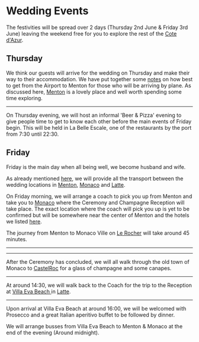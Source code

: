 # Wedding Events

The festivities will be spread over 2 days (Thursday 2nd June & Friday 3rd June) leaving the weekend free for you to explore the rest of the [Cote d'Azur](https://en.wikipedia.org/wiki/French_Riviera).

## Thursday

We think our guests will arrive for the wedding on Thursday and make their way to their accommodation. We have put together some [notes](/en/transport) on how best to get from the Airport to Menton for those who will be arriving by plane. As discussed here, [Menton](/en/menton) is a lovely place and well worth spending some time exploring.

---

<google-map name="beer-and-pizza-map" width=440 height="300" float-right></google-map>

On Thursday evening, we will host an informal 'Beer & Pizza' evening to give people time to get to know each other before the main events of Friday begin. This will be held in La Belle Escale, one of the restaurants by the port from 7:30 until 22:30.

## Friday

Friday is the main day when all being well, we become husband and wife.

As already mentioned [here](/en/transport), we will provide all the transport between the wedding locations in [Menton](/en/menton), [Monaco](/en/monaco) and [Latte](/en/latte).

On Friday morning, we will arrange a coach to pick you up from Menton and take you to [Monaco](/en/monaco) where the Ceremony and Champagne Reception will take place. The exact location where the coach will pick you up is yet to be confirmed but will be somewhere near the center of Menton and the hotels we listed [here](/en/accommodation).

The journey from Menton to Monaco Ville on [Le Rocher](https://www.visitmonaco.com/en/routes-and-walks/402/le-rocher) will take around 45 minutes.

---

<google-map name="monaco-map" width=440 height="300" float-center></google-map>

---

<article-image src="castelroc.jpg" alt="Menton" float-left ></article-image>

After the Ceremony has concluded, we will all walk through the old town of Monaco to [CastelRoc](https://www.castelrocmonaco.com/) for a glass of champagne and some canapes.

---

At around 14:30, we will walk back to the Coach for the trip to the Reception at [Villa Eva Beach ](https://www.villaevabeach.com/en) in [Latte](/en/latte).

---

Upon arrival at Villa Eva Beach at around 16:00, we will be welcomed with Prosecco and a great Italian aperitivo buffet to be followed by dinner.

We will arrange busses from Villa Eva Beach to Menton & Monaco at the end of the evening (Around midnight).
